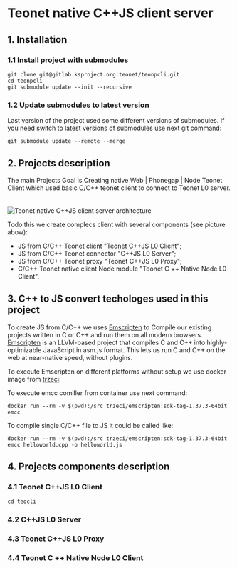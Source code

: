 # Teonet native C++JS client server

## 1. Installation

### 1.1 Install project with submodules

    git clone git@gitlab.ksproject.org:teonet/teonpcli.git
    cd teonpcli
    git submodule update --init --recursive
    
### 1.2 Update submodules to latest version

Last version of the project used some different versions of submodules. If you 
need switch to latest versions of submodules use next git command:

    git submodule update --remote --merge

## 2. Projects description

The main Projects Goal is Creating native Web | Phonegap | Node Teonet Client which used basic C/C++ teonet client to connect to Teonet L0 server.
  &nbsp;  
  &nbsp;  
![Teonet native C++JS client server architecture](https://drive.google.com/uc?export=view&id=0B11kd5eSht0oVTlQX1pDeC05SFk)

Todo this we create complecs client with several components (see picture abow):

- JS from C/C++ Teonet client "[Teonet C++JS L0 Client](#41-teonet-cjs-l0-client)"; 
- JS from C/C++ Teonet connector "C++JS L0 Server";
- JS from C/C++ Teonet proxy "Teonet C++JS L0 Proxy";
- C/C++ Teonet native client Node module "Teonet C ++ Native Node L0 Client".

## 3. C++ to JS convert techologes used in this project

To create JS from C/C++ we uses [Emscripten](http://kripken.github.io/emscripten-site/#) to 
Compile our existing projects written in C or C++ and run them on all modern browsers. 
[Emscripten](http://kripken.github.io/emscripten-site/#) is an LLVM-based project 
that compiles C and C++ into highly-optimizable JavaScript in asm.js format. 
This lets us run C and C++ on the web at near-native speed, without plugins.

To execute Emscripten on different platforms without setup we use docker image from [trzeci](https://hub.docker.com/r/trzeci/emscripten/):

To execute emcc comiller from container use next command:

    docker run --rm -v $(pwd):/src trzeci/emscripten:sdk-tag-1.37.3-64bit emcc
    
To compile single C/C++ file to JS it could be called like:

    docker run --rm -v $(pwd):/src trzeci/emscripten:sdk-tag-1.37.3-64bit emcc helloworld.cpp -o helloworld.js


## 4. Projects components description


### 4.1 Teonet C++JS L0 Client

    cd teocli

### 4.2 C++JS L0 Server

### 4.3 Teonet C++JS L0 Proxy

### 4.4 Teonet C ++ Native Node L0 Client

